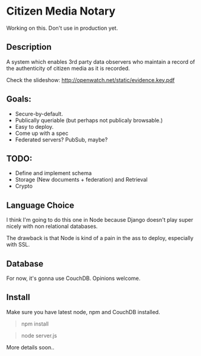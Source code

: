 # Citizen Media Notary

Working on this. Don't use in production yet.

## Description

A system which enables 3rd party data observers who maintain a record of the authenticity of citizen media as it is recorded.

Check the slideshow: http://openwatch.net/static/evidence.key.pdf

## Goals:

* Secure-by-default.
* Publically queriable (but perhaps not publicaly browsable.)
* Easy to deploy.
* Come up with a spec
* Federated servers? PubSub, maybe?

## TODO:

* Define and implement schema
* Storage (New documents + federation) and Retrieval
* Crypto

## Language Choice

I think I'm going to do this one in Node because Django doesn't play super nicely with non relational databases.

The drawback is that Node is kind of a pain in the ass to deploy, especially with SSL.

## Database

For now, it's gonna use CouchDB. Opinions welcome.

## Install

Make sure you have latest node, npm and CouchDB installed.

> npm install

> node server.js

More details soon..
